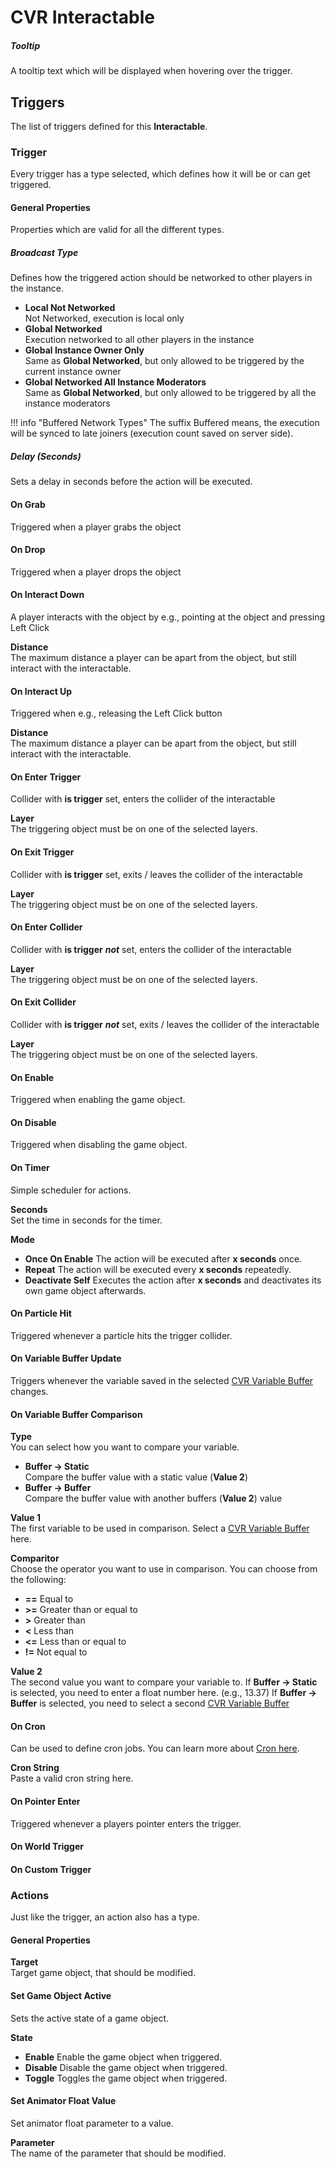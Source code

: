 # CVR Interactable

##### Tooltip  
A tooltip text which will be displayed when hovering over the trigger.

## Triggers
The list of triggers defined for this **Interactable**.

### Trigger
Every trigger has a type selected, which defines how it will be or can get triggered.

#### General Properties
Properties which are valid for all the different types.

##### Broadcast Type
Defines how the triggered action should be networked to other players in the instance.

+ **Local Not Networked**  
  Not Networked, execution is local only
+ **Global Networked**  
  Execution networked to all other players in the instance
+ **Global Instance Owner Only**  
  Same as **Global Networked**, but only allowed to be triggered by the current instance owner
+ **Global Networked All Instance Moderators**  
  Same as **Global Networked**, but only allowed to be triggered by all the instance moderators

!!! info "Buffered Network Types"
    The suffix Buffered means, the execution will be synced to late joiners (execution count saved on server side). 

##### Delay (Seconds)  
Sets a delay in seconds before the action will be executed.


#### On Grab
Triggered when a player grabs the object


#### On Drop
Triggered when a player drops the object


#### On Interact Down
A player interacts with the object by e.g., pointing at the object and pressing Left Click

**Distance**  
The maximum distance a player can be apart from the object, but still interact with the interactable.


#### On Interact Up
Triggered when e.g., releasing the Left Click button

**Distance**  
The maximum distance a player can be apart from the object, but still interact with the interactable.


#### On Enter Trigger
Collider with **is trigger** set, enters the collider of the interactable

**Layer**  
The triggering object must be on one of the selected layers.


#### On Exit Trigger
Collider with **is trigger** set, exits / leaves the collider of the interactable

**Layer**  
The triggering object must be on one of the selected layers.


#### On Enter Collider
Collider with **is trigger** **_not_** set, enters the collider of the interactable

**Layer**  
The triggering object must be on one of the selected layers.


#### On Exit Collider
Collider with **is trigger** **_not_** set, exits / leaves the collider of the interactable

**Layer**  
The triggering object must be on one of the selected layers.


#### On Enable
Triggered when enabling the game object.


#### On Disable
Triggered when disabling the game object.


#### On Timer
Simple scheduler for actions.

**Seconds**  
Set the time in seconds for the timer.

**Mode**  

+ **Once On Enable**
  The action will be executed after **x seconds** once.
+ **Repeat**
  The action will be executed every **x seconds** repeatedly.
+ **Deactivate Self** 
  Executes the action after **x seconds** and deactivates its own game object afterwards.
  
#### On Particle Hit
Triggered whenever a particle hits the trigger collider.

#### On Variable Buffer Update
Triggers whenever the variable saved in the selected [CVR Variable Buffer](../world/components/variable-buffer.md) changes.


#### On Variable Buffer Comparison

**Type**  
You can select how you want to compare your variable.

+ **Buffer -> Static**  
  Compare the buffer value with a static value (**Value 2**)
+ **Buffer -> Buffer**  
  Compare the buffer value with another buffers (**Value 2**) value
  
**Value 1**  
The first variable to be used in comparison. Select a [CVR Variable Buffer](../world/components/variable-buffer.md) here.

**Comparitor**  
Choose the operator you want to use in comparison. You can choose from the following:

+ **==** Equal to
+ **>=** Greater than or equal to
+ **>** Greater than
+ **<** Less than
+ **<=** Less than or equal to
+ **!=** Not equal to

**Value 2**  
The second value you want to compare your variable to.
If **Buffer -> Static** is selected, you need to enter a float number here. (e.g., 13.37)
If **Buffer -> Buffer** is selected, you need to select a second [CVR Variable Buffer](../world/components/variable-buffer.md)


#### On Cron
Can be used to define cron jobs. You can learn more about [Cron here](https://en.wikipedia.org/wiki/Cron).

**Cron String**  
Paste a valid cron string here.


#### On Pointer Enter
Triggered whenever a players pointer enters the trigger.


#### On World Trigger



#### On Custom Trigger


### Actions
Just like the trigger, an action also has a type. 

#### General Properties
**Target**  
Target game object, that should be modified.

#### Set Game Object Active
Sets the active state of a game object.

**State**  

+ **Enable** Enable the game object when triggered.
+ **Disable** Disable the game object when triggered.
+ **Toggle** Toggles the game object when triggered.
  
#### Set Animator Float Value
Set animator float parameter to a value.

**Parameter**  
The name of the parameter that should be modified.